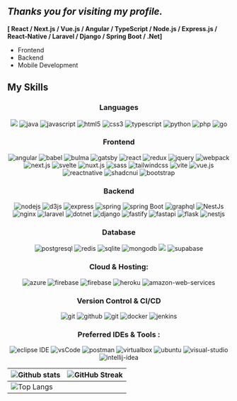 ## *Thanks you for visiting my profile.*

<span><b>[ React / Next.js / Vue.js / Angular / TypeScript / Node.js / Express.js / React-Native / Laravel / Django / Spring Boot / .Net]</b></span>
<br>
- Frontend
- Backend
- Mobile Development

## My Skills

<h3 align="center">Languages</h3>
<p align="center">
  <img src="https://img.shields.io/badge/c%23%20-%23239120.svg?&style=for-the-badge&logo=c-sharp&logoColor=white" />
  <img src="https://img.shields.io/badge/Java-%23ED8B00.svg?style=for-the-badge&logo=java&logoColor=white" alt="java" />
  <img src="https://img.shields.io/badge/Javascript-F7DF1E.svg?style=for-the-badge&logo=javascript&logoColor=black"
    alt="javascript" />
  <img src="https://img.shields.io/badge/html-E34F26.svg?style=for-the-badge&logo=html5&logoColor=white" alt="html5" />
  <img src="https://img.shields.io/badge/css-1572B6.svg?style=for-the-badge&logo=css3&logoColor=white" alt="css3" />
  <img src="https://img.shields.io/badge/typescript-3178C6.svg?style=for-the-badge&logo=typescript&logoColor=white"
    alt="typescript" />
  <img src="https://img.shields.io/badge/Python-3776AB.svg?style=for-the-badge&logo=python&logoColor=white"
    alt="python" />
  <img src="https://img.shields.io/badge/php-%23777BB4.svg?style=for-the-badge&logo=php&logoColor=white" alt="php" />
  <img src="https://img.shields.io/badge/Go-%2300ADD8.svg?style=for-the-badge&logo=go&logoColor=white" alt="go" />
</p>

<h3 align="center">Frontend</h3>
<p align="center">
  <img alt="angular"
    src="https://img.shields.io/badge/-Angular-DD0031?style=for-the-badge&logo=typescript&logoColor=white" />
  <img src="https://img.shields.io/badge/babel-F9DC3E.svg?style=for-the-badge&logo=babel&logoColor=black" alt="babel" />
  <img src="https://img.shields.io/badge/bulma-00D1B2.svg?style=for-the-badge&logo=bulma&logoColor=white" alt="bulma" />
  <img src="https://img.shields.io/badge/gatsbyjs-663399.svg?style=for-the-badge&logo=gatsby&logoColor=white"
    alt="gatsby" />
  <img src="https://img.shields.io/badge/React-%2320232a.svg?style=for-the-badge&logo=react&logoColor=white"
    alt="react" />
  <img src="https://img.shields.io/badge/redux-764ABC.svg?style=for-the-badge&logo=redux&logoColor=white" alt="redux" />
  <img src="https://img.shields.io/badge/jquery-0769AD.svg?style=for-the-badge&logo=jquery&logoColor=white"
    alt="jquery" />
  <img src="https://img.shields.io/badge/webpack-8DD6F9.svg?style=for-the-badge&logo=webpack&logoColor=black"
    alt="webpack" />
  <img src="https://img.shields.io/badge/Next.js-black?style=for-the-badge&logo=next.js&logoColor=white"
    alt="next.js" />
  <img src="https://img.shields.io/badge/Svelte-%23f1413d.svg?style=for-the-badge&logo=svelte&logoColor=white"
    alt="svelte" />
  <img src="https://img.shields.io/badge/Nuxt.js-002E3B?style=for-the-badge&logo=nuxtdotjs&logoColor=white"
    alt="nuxt.js" />
  <img src="https://img.shields.io/badge/Sass-C69?style=for-the-badge&logo=sass&logoColor=white" alt="sass" />
  <img
    src="https://img.shields.io/badge/Tailwind%20CSS-%2338B2AC.svg?style=for-the-badge&logo=tailwind-css&logoColor=white"
    alt="tailwindcss" />
  <img src="https://img.shields.io/badge/Vite-646CFF?style=for-the-badge&logo=vite&logoColor=white" alt="vite" />
  <img src="https://img.shields.io/badge/Vue.js-4FC08D?style=for-the-badge&logo=vuedotjs&logoColor=white"
    alt="vue.js" />
  <img src="https://img.shields.io/badge/React_Native-%2320232a.svg?style=for-the-badge&logo=react&logoColor=white"
    alt="reactnative" />
  <img src="https://img.shields.io/badge/shadcn%2Fui-000?style=for-the-badge&logo=shadcnui&logoColor=white"
    alt="shadcnui" />
  <img src="https://img.shields.io/badge/Bootstrap-7952B3?style=for-the-badge&logo=bootstrap&logoColor=white"
    alt="bootstrap" />
</p>

<h3 align="center">Backend</h3>
<p align="center">
  <img src="https://img.shields.io/badge/node.js-339933.svg?style=for-the-badge&logo=nodedotjs&logoColor=white"
    alt="nodejs" />
  <img alt="d3js" src="https://img.shields.io/badge/-D3.js-F9A03C?style=for-the-badge&logo=nodedotjs&logoColor=white" />
  <img src="https://img.shields.io/badge/express-000000.svg?style=for-the-badge&logo=express&logoColor=white"
    alt="express" />
  <img src="https://img.shields.io/badge/spring%20IOC-6DB33F.svg?style=for-the-badge&logo=spring&logoColor=white"
    alt="spring" />
  <img src="https://img.shields.io/badge/spring%20boot-6DB33F.svg?style=for-the-badge&logo=springboot&logoColor=white"
    alt="spring Boot" />
  <img src="https://img.shields.io/badge/graphql-E10098.svg?style=for-the-badge&logo=graphql&logoColor=white"
    alt="graphql" />
  <img alt="NestJs"
    src="https://img.shields.io/badge/-NestJs-ea2845?style=for-the-badge&logo=graphql&logoColor=white" /></a>
  <img src="https://img.shields.io/badge/nginx-009639.svg?style=for-the-badge&logo=nginx&logoColor=white" alt="nginx" />
  <img src="https://img.shields.io/badge/Laravel-%23FF2D20.svg?style=for-the-badge&logo=laravel&logoColor=white"
    alt="laravel" />
  <img src="https://img.shields.io/badge/.NET-512BD4?style=for-the-badge&logo=dotnet&logoColor=white" alt="dotnet" />
  <img src="https://img.shields.io/badge/Django-%23092E20.svg?style=for-the-badge&logo=django&logoColor=white"
    alt="django" />
  <img src="https://img.shields.io/badge/-Fastify-000000?style=for-the-badge&logo=fastify&logoColor=white"
    alt="fastify" />
  <img src="https://img.shields.io/badge/FastAPI-009485.svg?style=for-the-badge&logo=fastapi&logoColor=white"
    alt="fastapi" />
  <img src="https://img.shields.io/badge/Flask-000?style=for-the-badge&logo=flask&logoColor=white" alt="flask" />
  <img src="https://img.shields.io/badge/Nest.js-%23E0234E.svg?style=for-the-badge&logo=nestjs&logoColor=white"
    alt="nestjs" />
</p>

<h3 align="center">Database</h3>
<p align="center">
  <img src="https://img.shields.io/badge/postgreSQL-4169E1.svg?style=for-the-badge&logo=postgresql&logoColor=white"
    alt="postgresql" />
  <img src="https://img.shields.io/badge/redis-DC382D.svg?style=for-the-badge&logo=redis&logoColor=white" alt="redis" />
  <img src="https://img.shields.io/badge/sqlite-003B57.svg?style=for-the-badge&logo=sqlite&logoColor=white"
    alt="sqlite" />
  <img src="https://img.shields.io/badge/mongodb-47A248.svg?style=for-the-badge&logo=mongodb&logoColor=white"
    alt="mongodb" />
  <img src="https://img.shields.io/badge/mysql-%2300f.svg?&style=for-the-badge&logo=mysql&logoColor=white" />
  <img src="https://img.shields.io/badge/Supabase-3FCF8E?&style=for-the-badge&logo=supabase&logoColor=white"
    alt="supabase" />
</p>

<h3 align="center">Cloud & Hosting:</h3>
<p align="center">
  <img src="https://img.shields.io/badge/Azure-0078D4?style=for-the-badge&logo=microsoftazure&logoColor=white"
    alt="azure" />
  <img src="https://img.shields.io/badge/firebase-FFCA28.svg?style=for-the-badge&logo=firebase&logoColor=black"
    alt="firebase" />
  <img src="https://img.shields.io/badge/netlify-00C7B7.svg?style=for-the-badge&logo=netlify&logoColor=black"
    alt="firebase" />
  <img src="https://img.shields.io/badge/heroku-430098.svg?style=for-the-badge&logo=heroku&logoColor=white"
    alt="heroku" />
  <img src="https://img.shields.io/badge/AWS-%23FF9900.svg?style=for-the-badge&logo=amazon-web-services&logoColor=white"
    alt="amazon-web-services" />
</p>

<h3 align="center">Version Control & CI/CD</h3>
<p align="center">
  <img src="https://img.shields.io/badge/git-F05032.svg?style=for-the-badge&logo=git&logoColor=white" alt="git" />
  <img src="https://img.shields.io/badge/github-181717.svg?style=for-the-badge&logo=github&logoColor=white"
    alt="github" />
  <img src="https://img.shields.io/badge/gitlab-181717.svg?style=for-the-badge&logo=gitlab&logoColor=white" alt="git" />
  <img src="https://img.shields.io/badge/docker-2496ED.svg?style=for-the-badge&logo=docker&logoColor=white"
    alt="docker" />
  <img src="https://img.shields.io/badge/jenkins-D24939.svg?style=for-the-badge&logo=jenkins&logoColor=white"
    alt="jenkins" />
</p>

<h3 align="center">Preferred IDEs & Tools :</h3>
<p align="center">
  <img src="https://img.shields.io/badge/eclipse-2C2255.svg?style=for-the-badge&logo=eclipse&logoColor=white"
    alt="eclipse IDE" />
  <img src="https://img.shields.io/badge/vscode-007ACC.svg?style=for-the-badge&logo=visualstudiocode&logoColor=white"
    alt="vsCode" />
  <img src="https://img.shields.io/badge/postman-FF6C37.svg?style=for-the-badge&logo=postman&logoColor=white"
    alt="postman" />
  <img src="https://img.shields.io/badge/virtualbox-183A61.svg?style=for-the-badge&logo=virtualbox&logoColor=white"
    alt="virtualbox" />
  <img src="https://img.shields.io/badge/ubuntu-E95420.svg?style=for-the-badge&logo=ubuntu&logoColor=white"
    alt="ubuntu" />
  <img
    src="https://img.shields.io/badge/Visual%20Studio-5C2D91.svg?style=for-the-badge&logo=visual-studio&logoColor=white"
    alt="visual-studio" />
  <img src="https://img.shields.io/badge/IntelliJIDEA-000000.svg?style=for-the-badge&logo=intellij-idea&logoColor=white"
    alt="intellij-idea" />
</p>

| ![Github stats](https://github-readme-stats.vercel.app/api?username=fermincasquero&include_all_commits=true&count_private=true&show_icons=true&theme=tokyonight) | ![GitHub Streak](https://github-readme-streak-stats.herokuapp.com/?user=fermincasquero&include_all_commits=true&count_private=true&show_icons=true&theme=tokyonight) |
| --- | --- |
| ![Top Langs](https://github-readme-stats.vercel.app/api/top-langs/?username=fermincasquero&include_all_commits=true&count_private=true&theme=tokyonight)
<br>
